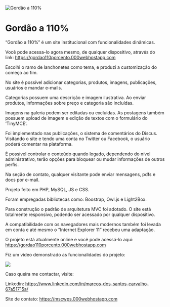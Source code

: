 ![Gordão a 110%](https://raw.githubusercontent.com/Marcos-SCO/gordao110porcento/master/public/img/template/gordao110_logo_300px.png)

# Gordão a 110%

“Gordão a 110%” é um site institucional com funcionalidades dinâmicas.

Você pode acessa-lo agora mesmo, de qualquer dispositivo, através do link:
https://gordao110porcento.000webhostapp.com

Escolhi o ramo de lanchonetes como tema, e produzi a customização do começo ao fim.

No site é possível adicionar categorias, produtos, imagens, publicações, usuários e mandar e-mails.

Categorias possuem uma descrição e imagem ilustrativa.
Ao enviar produtos, informações sobre preço e categoria são incluídas.

Imagens na galeria podem ser editadas ou excluidas.
As postagens também possuem upload de imagem e edição de textos com o formulário do ‘TinyMCE’.

Foi implementado nas publicações, o sistema de comentários do Discus. Visitando o site e tendo uma conta no Twitter ou Facebook, o usuário poderá comentar na plataforma.

É possível controlar o conteúdo quando logado, dependendo do nível administrativo, terão opções para bloquear ou mudar informações de outros perfis.

Na seção de contato, qualquer visitante pode enviar mensagens, pdfs e docs por e-mail.

Projeto feito em PHP, MySQL, JS e CSS.

Foram empregadas bibliotecas como: Boostrap, Owl.js e Light2Box.

Para construção o padrão de arquitetura MVC foi adotado.
O site está totalmente responsivo, podendo ser acessado por qualquer dispositivo.

A compatibilidade com os navegadores mais modernos também foi levada em conta e até mesmo o “Internet Explorer 11” recebeu uma adaptação.

O projeto está atualmente online e você pode acessá-lo aqui: https://gordao110porcento.000webhostapp.com

Fiz um vídeo demonstrado as funcionalidades do projeto:

[![](http://img.youtube.com/vi/5iUX_1nDj3Q/0.jpg)](http://www.youtube.com/watch?v=5iUX_1nDj3Q "")

Caso queira me contactar, visite:

Linkedin: https://www.linkedin.com/in/marcos-dos-santos-carvalho-67a51715a/

Site de contato: https://mscwps.000webhostapp.com
